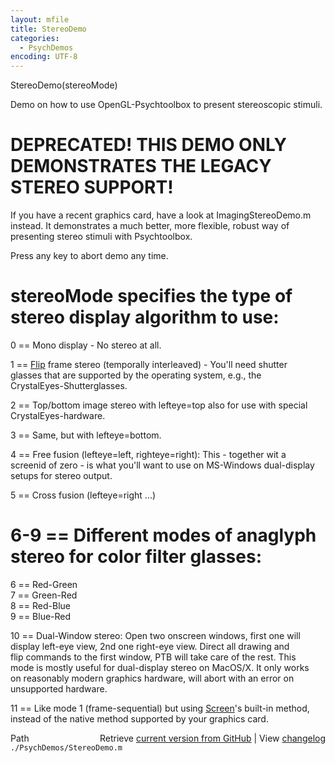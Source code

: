 ```yaml
---
layout: mfile
title: StereoDemo
categories:
  - PsychDemos
encoding: UTF-8
---
```


StereoDemo(stereoMode)  

Demo on how to use OpenGL-Psychtoolbox to present stereoscopic stimuli.  

# DEPRECATED! THIS DEMO ONLY DEMONSTRATES THE LEGACY STEREO SUPPORT!  
If you have a recent graphics card, have a look at ImagingStereoDemo.m  
instead. It demonstrates a much better, more flexible, robust way of  
presenting stereo stimuli with Psychtoolbox.  


Press any key to abort demo any time.  

# stereoMode specifies the type of stereo display algorithm to use:  

0 == Mono display - No stereo at all.  

1 == [Flip](/docs/Flip) frame stereo (temporally interleaved) - You'll need shutter  
glasses that are supported by the operating system, e.g., the  
CrystalEyes-Shutterglasses.  

2 == Top/bottom image stereo with lefteye=top also for use with special  
CrystalEyes-hardware.  

3 == Same, but with lefteye=bottom.  

4 == Free fusion (lefteye=left, righteye=right): This - together wit a  
screenid of zero - is what you'll want to use on MS-Windows dual-display  
setups for stereo output.  

5 == Cross fusion (lefteye=right ...)  

# 6-9 == Different modes of anaglyph stereo for color filter glasses:  

6 == Red-Green  
7 == Green-Red  
8 == Red-Blue  
9 == Blue-Red  

10 == Dual-Window stereo: Open two onscreen windows, first one will  
display left-eye view, 2nd one right-eye view. Direct all drawing and  
flip commands to the first window, PTB will take care of the rest. This  
mode is mostly useful for dual-display stereo on MacOS/X. It only works  
on reasonably modern graphics hardware, will abort with an error on  
unsupported hardware.  

11 == Like mode 1 (frame-sequential) but using [Screen](/docs/Screen)'s built-in method,  
instead of the native method supported by your graphics card.  



<div class="code_header" style="text-align:right;">
  <span style="float:left;">Path&nbsp;&nbsp;</span> <span class="counter">Retrieve <a href=
  "https://raw.github.com/Psychtoolbox-3/Psychtoolbox-3/beta/./PsychDemos/StereoDemo.m">current version from GitHub</a> | View <a href=
  "https://github.com/Psychtoolbox-3/Psychtoolbox-3/commits/beta/./PsychDemos/StereoDemo.m">changelog</a></span>
</div>
<div class="code">
  <code>./PsychDemos/StereoDemo.m</code>
</div>
